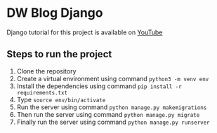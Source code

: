 # DW Blog Django

Django tutorial for this project is available on [YouTube](https://youtube.com/playlist?list=PLKnjLEpehhFnb210PantMg9sdQNrygxUL)

## Steps to run the project

1. Clone the repository
2. Create a virtual environment using command `python3 -m venv env`
3. Install the dependencies using command `pip install -r requirements.txt`
4. Type `source env/bin/activate`
5. Run the server using command `python manage.py makemigrations`
6. Then run the server using command `python manage.py migrate`
7. Finally run the server using command `python manage.py runserver`